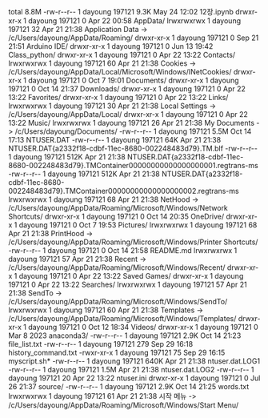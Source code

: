total 8.8M
-rw-r--r-- 1 dayoung 197121 9.3K May 24 12:02 12장.ipynb
drwxr-xr-x 1 dayoung 197121    0 Apr 22 00:58 AppData/
lrwxrwxrwx 1 dayoung 197121   32 Apr 21 21:38 Application Data -> /c/Users/dayoung/AppData/Roaming/
drwxr-xr-x 1 dayoung 197121    0 Sep 21 21:51 Arduino IDE/
drwxr-xr-x 1 dayoung 197121    0 Jun 13 19:42 Class_python/
drwxr-xr-x 1 dayoung 197121    0 Apr 22 13:22 Contacts/
lrwxrwxrwx 1 dayoung 197121   60 Apr 21 21:38 Cookies -> /c/Users/dayoung/AppData/Local/Microsoft/Windows/INetCookies/
drwxr-xr-x 1 dayoung 197121    0 Oct  7 19:01 Documents/
drwxr-xr-x 1 dayoung 197121    0 Oct 14 21:37 Downloads/
drwxr-xr-x 1 dayoung 197121    0 Apr 22 13:22 Favorites/
drwxr-xr-x 1 dayoung 197121    0 Apr 22 13:22 Links/
lrwxrwxrwx 1 dayoung 197121   30 Apr 21 21:38 Local Settings -> /c/Users/dayoung/AppData/Local/
drwxr-xr-x 1 dayoung 197121    0 Apr 22 13:22 Music/
lrwxrwxrwx 1 dayoung 197121   26 Apr 21 21:38 My Documents -> /c/Users/dayoung/Documents/
-rw-r--r-- 1 dayoung 197121 5.5M Oct 14 17:13 NTUSER.DAT
-rw-r--r-- 1 dayoung 197121  64K Apr 21 21:38 NTUSER.DAT{a2332f18-cdbf-11ec-8680-002248483d79}.TM.blf
-rw-r--r-- 1 dayoung 197121 512K Apr 21 21:38 NTUSER.DAT{a2332f18-cdbf-11ec-8680-002248483d79}.TMContainer00000000000000000001.regtrans-ms
-rw-r--r-- 1 dayoung 197121 512K Apr 21 21:38 NTUSER.DAT{a2332f18-cdbf-11ec-8680-002248483d79}.TMContainer00000000000000000002.regtrans-ms
lrwxrwxrwx 1 dayoung 197121   68 Apr 21 21:38 NetHood -> /c/Users/dayoung/AppData/Roaming/Microsoft/Windows/Network Shortcuts/
drwxr-xr-x 1 dayoung 197121    0 Oct 14 20:35 OneDrive/
drwxr-xr-x 1 dayoung 197121    0 Oct  7 19:53 Pictures/
lrwxrwxrwx 1 dayoung 197121   68 Apr 21 21:38 PrintHood -> /c/Users/dayoung/AppData/Roaming/Microsoft/Windows/Printer Shortcuts/
-rw-r--r-- 1 dayoung 197121    0 Oct 14 21:58 README.md
lrwxrwxrwx 1 dayoung 197121   57 Apr 21 21:38 Recent -> /c/Users/dayoung/AppData/Roaming/Microsoft/Windows/Recent/
drwxr-xr-x 1 dayoung 197121    0 Apr 22 13:22 Saved Games/
drwxr-xr-x 1 dayoung 197121    0 Apr 22 13:22 Searches/
lrwxrwxrwx 1 dayoung 197121   57 Apr 21 21:38 SendTo -> /c/Users/dayoung/AppData/Roaming/Microsoft/Windows/SendTo/
lrwxrwxrwx 1 dayoung 197121   60 Apr 21 21:38 Templates -> /c/Users/dayoung/AppData/Roaming/Microsoft/Windows/Templates/
drwxr-xr-x 1 dayoung 197121    0 Oct 12 18:34 Videos/
drwxr-xr-x 1 dayoung 197121    0 Mar  8  2023 anaconda3/
-rw-r--r-- 1 dayoung 197121 2.9K Oct 14 21:23 file_list.txt
-rw-r--r-- 1 dayoung 197121  279 Sep 29 16:18 history_command.txt
-rwxr-xr-x 1 dayoung 197121   75 Sep 29 16:15 myscript.sh*
-rw-r--r-- 1 dayoung 197121 640K Apr 21 21:38 ntuser.dat.LOG1
-rw-r--r-- 1 dayoung 197121 1.5M Apr 21 21:38 ntuser.dat.LOG2
-rw-r--r-- 1 dayoung 197121   20 Apr 22 13:22 ntuser.ini
drwxr-xr-x 1 dayoung 197121    0 Jul 26 21:37 source/
-rw-r--r-- 1 dayoung 197121 2.9K Oct 14 21:25 words.txt
lrwxrwxrwx 1 dayoung 197121   61 Apr 21 21:38 시작 메뉴 -> /c/Users/dayoung/AppData/Roaming/Microsoft/Windows/Start Menu/
